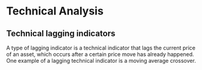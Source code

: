 # Technical Analysis

## Technical lagging indicators

A type of lagging indicator is a technical indicator that lags the current price of an asset, which occurs after a certain price move has already happened. One example of a lagging technical indicator is a moving average crossover. 
